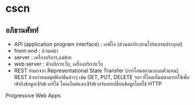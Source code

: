 # cscn

## อภิธานศัพท์
* API (application program interface) : เอพีไอ (ส่วนต่อประสานโปรแกรมประยุกต์)
* front-end : ส่วนหน้า
* server : เครื่องบริการ,แม่ข่าย
* web server : ตัวบริการเว็บ, เครื่องบริการเว็บ
* REST ย่อมาจาก Representational State Transfer (การโอนสถานะแบบตัวแทน) REST ช่วยกำหนดชุดฟังก์ชันต่างๆ เช่น GET, PUT, DELETE ฯลฯ ที่ไคลเอ็นต์สามารถใช้เพื่อเข้าถึงข้อมูลเซิร์ฟเวอร์ได้ ไคลเอ็นต์และเซิร์ฟเวอร์แลกเปลี่ยนข้อมูลโดยใช้ HTTP

 Progressive Web Apps
